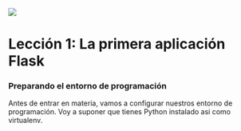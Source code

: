 ![](https://raw.githubusercontent.com/gabrielfernando01/dplyr/master/image/lesson1.png)

# Lección 1: La primera aplicación Flask

### Preparando el entorno de programación

Antes de entrar en materia, vamos a configurar nuestros entorno de programación. Voy a suponer que tienes Python instalado asi como virtualenv.